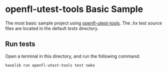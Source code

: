 # openfl-utest-tools Basic Sample

The most basic sample project using [openfl-utest-tools](https://github.com/feathersui/openfl-utest-tools). The _.hx_ test source files are located in the default _tests_ directory.

## Run tests

Open a terminal in this directory, and run the following command:

```sh
haxelib run openfl-utest-tools test neko
```